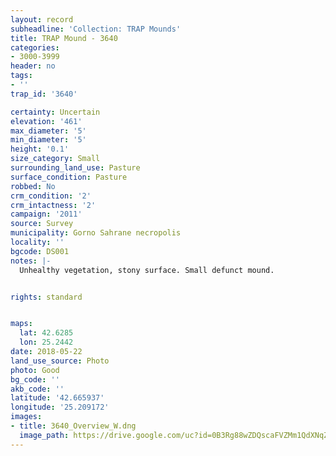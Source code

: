 ```yaml
---
layout: record
subheadline: 'Collection: TRAP Mounds'
title: TRAP Mound - 3640
categories:
- 3000-3999
header: no
tags:
- ''
trap_id: '3640'

certainty: Uncertain
elevation: '461'
max_diameter: '5'
min_diameter: '5'
height: '0.1'
size_category: Small
surrounding_land_use: Pasture
surface_condition: Pasture
robbed: No
crm_condition: '2'
crm_intactness: '2'
campaign: '2011'
source: Survey
municipality: Gorno Sahrane necropolis
locality: ''
bgcode: DS001
notes: |-
  Unhealthy vegetation, stony surface. Small defunct mound.


rights: standard


maps:
  lat: 42.6285
  lon: 25.2442
date: 2018-05-22
land_use_source: Photo
photo: Good
bg_code: ''
akb_code: ''
latitude: '42.665937'
longitude: '25.209172'
images:
- title: 3640_Overview_W.dng
  image_path: https://drive.google.com/uc?id=0B3Rg88wZDQscaFVZMm1QdXNqZ1U
---
```

